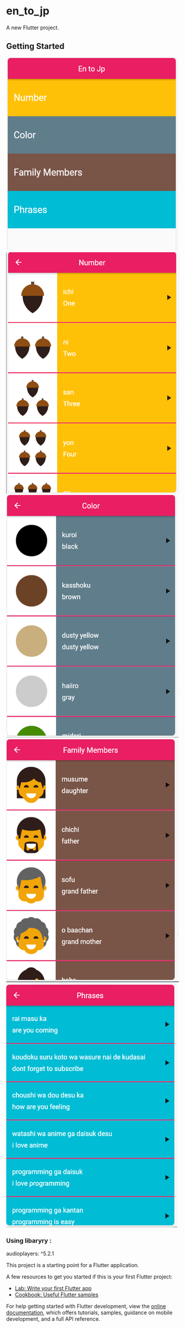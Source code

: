 # en_to_jp

A new Flutter project.

## Getting Started

![alt text](https://github.com/Mostafa-samra/en_to_jp/blob/main/assets/ui_ux/home.png?raw=true)
![alt text](https://github.com/Mostafa-samra/en_to_jp/blob/main/assets/ui_ux/number_ui.png?raw=true)
![alt text](https://github.com/Mostafa-samra/en_to_jp/blob/main/assets/ui_ux/color_ui.png?raw=true)
![alt text](https://github.com/Mostafa-samra/en_to_jp/blob/main/assets/ui_ux/family_members_ui.png?raw=true)
![alt text](https://github.com/Mostafa-samra/en_to_jp/blob/main/assets/ui_ux/phrases_ui.png?raw=true)


### Using libaryry :
 audioplayers: ^5.2.1


This project is a starting point for a Flutter application.

A few resources to get you started if this is your first Flutter project:

- [Lab: Write your first Flutter app](https://docs.flutter.dev/get-started/codelab)
- [Cookbook: Useful Flutter samples](https://docs.flutter.dev/cookbook)

For help getting started with Flutter development, view the
[online documentation](https://docs.flutter.dev/), which offers tutorials,
samples, guidance on mobile development, and a full API reference.
